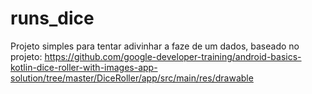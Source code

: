 # runs_dice
Projeto simples para tentar adivinhar a faze de um dados, baseado no projeto: https://github.com/google-developer-training/android-basics-kotlin-dice-roller-with-images-app-solution/tree/master/DiceRoller/app/src/main/res/drawable
